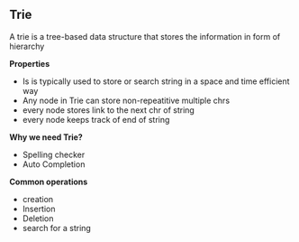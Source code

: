 ## Trie

A trie is a tree-based data structure that stores the information in form of hierarchy

**Properties**

- Is is typically used to store or search string in a space and time efficient way
- Any node in Trie can store non-repeatitive multiple chrs
- every node stores link to the next chr of string
- every node keeps track of end of string

**Why we need Trie?**

- Spelling checker
- Auto Completion

**Common operations**

- creation
- Insertion
- Deletion
- search for a string
